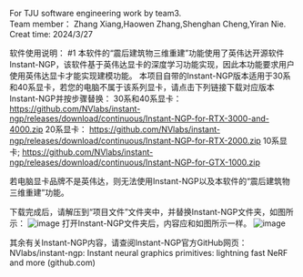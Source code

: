 For TJU software engineering work by team3.\
Team member： Zhang Xiang,Haowen Zhang,Shenghan Cheng,Yiran Nie.\
Creat time: 2024/3/27

软件使用说明：
#1
本软件的“震后建筑物三维重建”功能使用了英伟达开源软件Instant-NGP，该软件基于英伟达显卡的深度学习功能实现，因此本功能要求用户使用英伟达显卡才能实现建模功能。
本项目自带的Instant-NGP版本适用于30系和40系显卡，若您的电脑不属于该系列显卡，请点击下列链接下载对应版本Instant-NGP并按步骤替换：
30系和40系显卡：
https://github.com/NVlabs/instant-ngp/releases/download/continuous/Instant-NGP-for-RTX-3000-and-4000.zip
20系显卡：
https://github.com/NVlabs/instant-ngp/releases/download/continuous/Instant-NGP-for-RTX-2000.zip
10系显卡;
https://github.com/NVlabs/instant-ngp/releases/download/continuous/Instant-NGP-for-GTX-1000.zip

若电脑显卡品牌不是英伟达，则无法使用Instant-NGP以及本软件的“震后建筑物三维重建”功能。

下载完成后，请解压到“项目文件”文件夹中，并替换Instant-NGP文件夹，如图所示：
 ![image](https://github.com/lcBreathe/team3_work/assets/165003424/cf33bd2a-a618-4b9c-be51-c8c4774dd7ca)
打开Instant-NGP文件夹后，内容应和如图所示一样。
 ![image](https://github.com/lcBreathe/team3_work/assets/165003424/2d70032e-c631-49ad-803e-08a56171f59c)

其余有关Instant-NGP内容，请查阅Instant-NGP官方GitHub网页：
NVlabs/instant-ngp: Instant neural graphics primitives: lightning fast NeRF and more (github.com)

